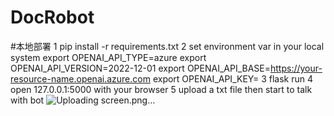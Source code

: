# DocRobot

#本地部署 
1 pip install -r requirements.txt
2 set environment var in your local system
  export OPENAI_API_TYPE=azure
  export OPENAI_API_VERSION=2022-12-01
  export OPENAI_API_BASE=https://your-resource-name.openai.azure.com
  export OPENAI_API_KEY=<your Azure OpenAI API key>
3 flask run
4 open 127.0.0.1:5000 with your browser
5 upload a txt file then start to talk with bot
  ![Uploading screen.png…]()
